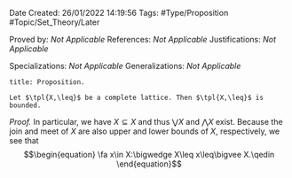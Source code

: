 <div class="topSpace"></div>

Date Created: 26/01/2022 14:19:56
Tags: #Type/Proposition #Topic/Set_Theory/Later

Proved by: <i>Not Applicable</i>
References: <i>Not Applicable</i>
Justifications: <i>Not Applicable</i>

Specializations: <i>Not Applicable</i>
Generalizations: <i>Not Applicable</i>

``` ad-Proposition
title: Proposition.

Let $\tpl{X,\leq}$ be a complete lattice. Then $\tpl{X,\leq}$ is bounded.

```

<i>Proof.</i> In particular, we have $X\subseteq X$ and thus $\bigvee X$ and $\bigwedge X$ exist. Because the join and meet of $X$ are also upper and lower bounds of $X$, respectively, we see that
$$\begin{equation}
    \fa x\in X:\bigwedge X\leq x\leq\bigvee X.\qedin
\end{equation}$$
